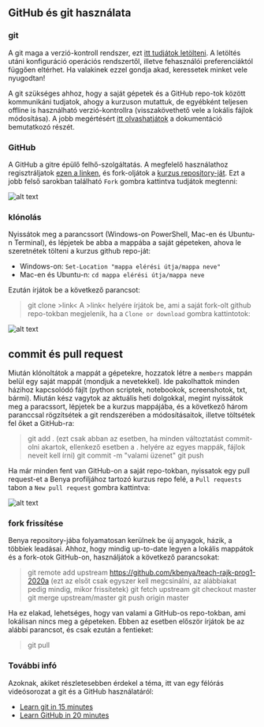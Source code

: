 ## GitHub és git használata

### git
A git maga a verzió-kontroll rendszer, ezt [itt tudjátok letölteni](https://git-scm.com/downloads). A letöltés utáni konfiguráció operációs rendszertől, illetve fehasználói preferenciáktól függően eltérhet. Ha valakinek ezzel gondja akad, keressetek minket vele nyugodtan!

A git szükséges ahhoz, hogy a saját gépetek és a GitHub repo-tok között kommunikáni tudjatok, ahogy a kurzuson mutattuk, de egyébként teljesen offline is használható verzió-kontrollra (visszakövethető vele a lokális fájlok módosítása). A jobb megértésért [itt olvashatjátok](https://git-scm.com/book/en/v2/Getting-Started-What-is-Git%3F) a dokumentáció bemutatkozó részét.

### GitHub
A GitHub a gitre épülő felhő-szolgáltatás. A megfelelő használathoz regisztráljatok [ezen a linken](https://github.com/), és fork-oljátok a [kurzus repository-ját](https://github.com/kbenya/teach-rajk-prog1-2020a). 
Ezt a jobb felső sarokban található ```Fork``` gombra kattintva tudjátok megtenni:

![alt text](https://github.com/kbenya/teach-rajk-prog1-2020a/blob/master/materials/others/github_fork.png)

### klónolás
Nyissátok meg a parancssort (Windows-on PowerShell, Mac-en és Ubuntu-n Terminal), és lépjetek be abba a mappába a saját gépeteken, ahova le szeretnétek tölteni a kurzus github repo-ját:
- Windows-on: ```Set-Location "mappa elérési útja/mappa neve"```
- Mac-en és Ubuntu-n: ```cd mappa elérési útja/mappa neve```

Ezután írjátok be a következő parancsot:
> git clone >link<
A >link< helyére írjátok be, ami a saját fork-olt github repo-tokban megjelenik, ha a ```Clone or download``` gombra kattintotok:

![alt text](https://github.com/dormanh/teach-rajk-prog1-2020a/blob/master/materials/others/github_clone.png)

## commit és pull request
Miután klónoltátok a mappát a gépetekre, hozzatok létre a ```members``` mappán belül egy saját mappát (mondjuk a nevetekkel). Ide pakolhattok minden házihoz kapcsolódó fájlt (python scriptek, notebookok, screenshotok, txt, bármi). Miután kész vagytok az aktuális heti dolgokkal, megint nyissátok meg a paracssort, lépjetek be a kurzus mappájába, és a következő három paranccsal rögzítsétek a git rendszerében a módosításaitok, illetve töltsétek fel őket a GitHub-ra:
> git add . (ezt csak abban az esetben, ha minden változtatást commit-olni akartok, ellenkező esetben a . helyére az egyes mappák, fájlok neveit kell írni)
> git commit -m "valami üzenet"
> git push

Ha már minden fent van GitHub-on a saját repo-tokban, nyissatok egy pull request-et a Benya profiljához tartozó kurzus repo felé, a ```Pull requests``` tabon a ```New pull request``` gombra kattintva:

![alt text](https://github.com/dormanh/teach-rajk-prog1-2020a/blob/master/materials/others/github_pull.png)

### fork frissítése
Benya repository-jába folyamatosan kerülnek be új anyagok, házik, a többiek leadásai. Ahhoz, hogy mindig up-to-date legyen a lokális mappátok és a fork-otok GitHub-on, használjátok a következő parancsokat:
> git remote add upstream https://github.com/kbenya/teach-rajk-prog1-2020a (ezt az elsőt csak egyszer kell megcsinálni, az alábbiakat pedig mindig, mikor frissítetek)
> git fetch upstream
> git checkout master
> git merge upstream/master
> git push origin master

Ha ez elakad, lehetséges, hogy van valami a GitHub-os repo-tokban, ami lokálisan nincs meg a gépeteken. Ebben az esetben először írjátok be az alábbi parancsot, és csak ezután a fentieket:
> git pull

### További infó
Azoknak, akiket részletesebben érdekel a téma, itt van egy félórás videósorozat a git és a GitHub használatáról: 
- [Learn git in 15 minutes](https://www.youtube.com/watch?v=USjZcfj8yxE)
- [Learn GitHub in 20 minutes](https://www.youtube.com/watch?v=nhNq2kIvi9s)
